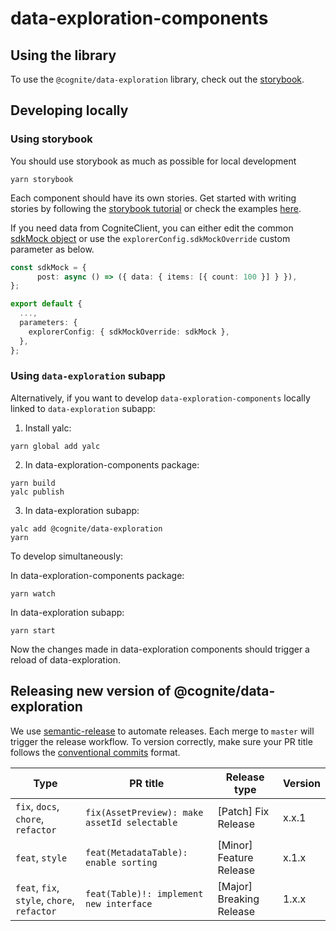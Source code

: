 # data-exploration-components

## Using the library

To use the `@cognite/data-exploration` library, check out the [storybook](https://master--61a5d50c73e912003a269bc9.chromatic.com/).

## Developing locally

### Using storybook

You should use storybook as much as possible for local development
```
yarn storybook
```

Each component should have its own stories. Get started with writing stories by following the [storybook tutorial](https://storybook.js.org/docs/react/writing-stories/introduction) or check the examples [here](https://github.com/storybookjs/storybook).


If you need data from CogniteClient, you can either edit the common [sdkMock object](https://github.com/cognitedata/data-exploration-components/blob/d0aef9846ae18b33dd2fdf6bd1c1edc7c15a530b/src/docs/stub.tsx#L26) or use the `explorerConfig.sdkMockOverride` custom parameter as below.

```ts
const sdkMock = {
      post: async () => ({ data: { items: [{ count: 100 }] } }),
};

export default {
  ...,
  parameters: {
    explorerConfig: { sdkMockOverride: sdkMock },
  },
};
```

### Using `data-exploration` subapp

Alternatively, if you want to develop `data-exploration-components` locally linked to `data-exploration` subapp:

1. Install yalc:
```
yarn global add yalc
```

2. In data-exploration-components package:
```
yarn build
yalc publish
```

3. In data-exploration subapp:
```
yalc add @cognite/data-exploration
yarn
```

To develop simultaneously:

In data-exploration-components package:
```
yarn watch
```

In data-exploration subapp:
```
yarn start
```

Now the changes made in data-exploration components should trigger a reload of data-exploration.

## Releasing new version of @cognite/data-exploration

We use [semantic-release](https://github.com/semantic-release/semantic-release) to automate releases. Each merge to `master` will trigger the release workflow. To version correctly, make sure your PR title follows the [conventional commits](https://www.conventionalcommits.org/en/v1.0.0/) format.


| Type | PR title | Release type | Version |
|------|----------|--------------|---------|
| `fix`, `docs`, `chore`, `refactor` | `fix(AssetPreview): make assetId selectable` | [Patch] Fix Release | x.x.1 |
| `feat`, `style` | `feat(MetadataTable): enable sorting` | [Minor] Feature Release | x.1.x |
| `feat`, `fix`, `style`, `chore`, `refactor` | `feat(Table)!: implement new interface` | [Major] Breaking Release | 1.x.x |
